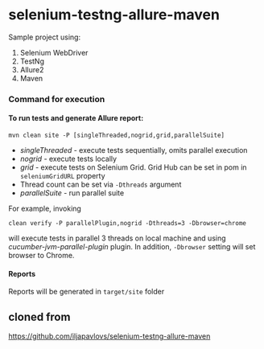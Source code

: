 # selenium-testng-allure-maven
Sample project using:
1. Selenium WebDriver
2. TestNg
3. Allure2
4. Maven


### Command for execution

#### To run tests and generate Allure report:
```
mvn clean site -P [singleThreaded,nogrid,grid,parallelSuite]
```

* *singleThreaded* - execute tests sequentially, omits parallel execution
* *nogrid* - execute tests locally
* *grid* - execute tests on Selenium Grid. Grid Hub can be set in pom in `seleniumGridURL` property
* Thread count can be set via `-Dthreads` argument
* *parallelSuite* - run parallel suite

For example, invoking 
```
clean verify -P parallelPlugin,nogrid -Dthreads=3 -Dbrowser=chrome
``` 
will execute tests in parallel 3 threads on local machine and using *cucumber-jvm-parallel-plugin* plugin. In addition, `-Dbrowser` setting will set browser to Chrome.


#### Reports
Reports will be generated in `target/site` folder

## cloned from
https://github.com/iljapavlovs/selenium-testng-allure-maven
